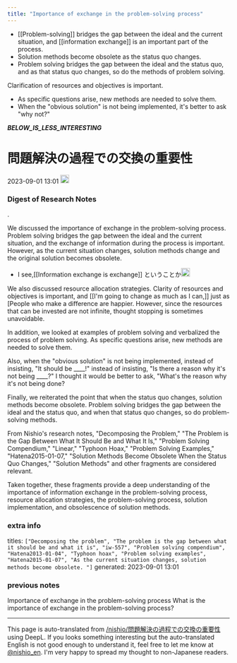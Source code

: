 ```yaml
---
title: "Importance of exchange in the problem-solving process"
---
```


- [[Problem-solving]] bridges the gap between the ideal and the current situation, and [[information exchange]] is an important part of the process.
- Solution methods become obsolete as the status quo changes.
- Problem solving bridges the gap between the ideal and the status quo, and as that status quo changes, so do the methods of problem solving.

Clarification of resources and objectives is important.
- As specific questions arise, new methods are needed to solve them.
- When the "obvious solution" is not being implemented, it's better to ask "why not?"

___BELOW_IS_LESS_INTERESTING___
# 問題解決の過程での交換の重要性
 2023-09-01 13:01 <img src='https://scrapbox.io/api/pages/nishio-en/omni/icon' alt='omni.icon' height="19.5"/>
### Digest of Research Notes
.

We discussed the importance of exchange in the problem-solving process. Problem solving bridges the gap between the ideal and the current situation, and the exchange of information during the process is important. However, as the current situation changes, solution methods change and the original solution becomes obsolete.
- I see,[[Information exchange is exchange]] ということか<img src='https://scrapbox.io/api/pages/nishio-en/nishio/icon' alt='nishio.icon' height="19.5"/>

We also discussed resource allocation strategies. Clarity of resources and objectives is important, and [[I'm going to change as much as I can,]] just as [People who make a difference are happier. However, since the resources that can be invested are not infinite, thought stopping is sometimes unavoidable.

In addition, we looked at examples of problem solving and verbalized the process of problem solving. As specific questions arise, new methods are needed to solve them.

Also, when the "obvious solution" is not being implemented, instead of insisting, "It should be ____!" instead of insisting, "Is there a reason why it's not being ____?" I thought it would be better to ask, "What's the reason why it's not being done?

Finally, we reiterated the point that when the status quo changes, solution methods become obsolete. Problem solving bridges the gap between the ideal and the status quo, and when that status quo changes, so do problem-solving methods.

From Nishio's research notes, "Decomposing the Problem," "The Problem is the Gap Between What It Should Be and What It Is," "Problem Solving Compendium," "Linear," "Typhoon Hoax," "Problem Solving Examples," "Hatena2015-01-07," "Solution Methods Become Obsolete When the Status Quo Changes," "Solution Methods" and other fragments are considered relevant.

Taken together, these fragments provide a deep understanding of the importance of information exchange in the problem-solving process, resource allocation strategies, the problem-solving process, solution implementation, and obsolescence of solution methods.

### extra info
titles: `["Decomposing the problem", "The problem is the gap between what it should be and what it is", "iw-557", "Problem solving compendium", "Hatena2013-01-04", "Typhoon hoax", "Problem solving examples", "Hatena2015-01-07", "As the current situation changes, solution methods become obsolete. "]`
generated: 2023-09-01 13:01
### previous notes
Importance of exchange in the problem-solving process
What is the importance of exchange in the problem-solving process?

---
This page is auto-translated from [/nishio/問題解決の過程での交換の重要性](https://scrapbox.io/nishio/問題解決の過程での交換の重要性) using DeepL. If you looks something interesting but the auto-translated English is not good enough to understand it, feel free to let me know at [@nishio_en](https://twitter.com/nishio_en). I'm very happy to spread my thought to non-Japanese readers.